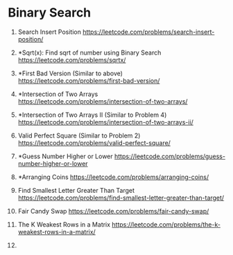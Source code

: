 # Binary Search

1. Search Insert Position
   https://leetcode.com/problems/search-insert-position/

2. *Sqrt(x): Find sqrt of number using Binary Search
   https://leetcode.com/problems/sqrtx/

3. *First Bad Version (Similar to above)
   https://leetcode.com/problems/first-bad-version/

4. *Intersection of Two Arrays
   https://leetcode.com/problems/intersection-of-two-arrays/

5. *Intersection of Two Arrays II (Similar to Problem 4)
   https://leetcode.com/problems/intersection-of-two-arrays-ii/

6. Valid Perfect Square (Similar to Problem 2)
   https://leetcode.com/problems/valid-perfect-square/

7. *Guess Number Higher or Lower
   https://leetcode.com/problems/guess-number-higher-or-lower

8. *Arranging Coins
   https://leetcode.com/problems/arranging-coins/

9. Find Smallest Letter Greater Than Target  
   https://leetcode.com/problems/find-smallest-letter-greater-than-target/  

10. Fair Candy Swap
    https://leetcode.com/problems/fair-candy-swap/

11. The K Weakest Rows in a Matrix
    https://leetcode.com/problems/the-k-weakest-rows-in-a-matrix/

12. 
